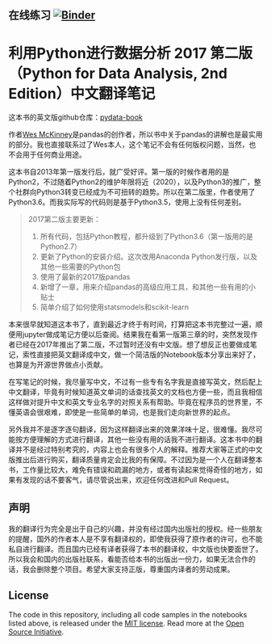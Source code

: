 ## 在线练习 [![Binder](https://mybinder.org/badge_logo.svg)](https://mybinder.org/v2/gh/usstroot/pydata-notebook/master)

# 利用Python进行数据分析 2017 第二版 （Python for Data Analysis, 2nd Edition）中文翻译笔记

这本书的英文版github仓库：[pydata-book](https://github.com/wesm/pydata-book)

作者[Wes McKinney](https://github.com/wesm)是pandas的创作者，所以书中关于pandas的讲解也是最实用的部分。我也直接联系过了Wes本人，这个笔记不会有任何版权问题，当然，也不会用于任何商业用途。

这本书自2013年第一版发行后，就广受好评。第一版的时候作者用的是Python2，不过随着Python2的维护年限将近（2020），以及Python3的推广，整个社群向Python3转变已经成为不可扭转的趋势。所以在第二版里，作者使用了Python3.6。而我实际写的代码则是基于Python3.5，使用上没有任何差别。


> 2017第二版主要更新：
>1. 所有代码，包括Python教程，都升级到了Python3.6（第一版用的是Python2.7）
>2. 更新了Python的安装介绍。这次改用Anaconda Python发行版，以及其他一些需要的Python包
>3. 使用了最新的2017版pandas
>4. 新增了一章，用来介绍pandas的高级应用工具，和其他一些有用的小贴士
>5. 简单介绍了如何使用statsmodels和scikit-learn


本来很早就知道这本书了，直到最近才终于有时间，打算把这本书完整过一遍，顺便用jupyter做成笔记方便以后查阅。结果我在看第一版第三章的时，突然发现作者已经在2017年推出了第二版，不过暂时还没有中文版。想了想反正也要做成笔记，索性直接把英文翻译成中文，做一个简洁版的Notebook版本分享出来好了，也算是为开源世界做点小贡献。

在写笔记的时候，我尽量写中文，不过有一些专有名字我是直接写英文，然后配上中文翻译，毕竟有时候知道英文单词的话查找英文的文档也方便一些，而且我相信这样做对提升中文和英文专业名字的对照关系有帮助。毕竟在程序员的世界里，不懂英语会很艰难，即使是一些简单的单词，也是我们走向新世界的起点。

另外我并不是逐字逐句翻译，因为这样翻译出来的效果洋味十足，很难懂。我尽可能按方便理解的方式进行翻译，其他一些没有用的话我不进行翻译。这本书中的翻译并不是经过特别考究的，内容上也会有很多个人的解释。推荐大家等正式的中文版推出后进行购买，翻译质量肯定会比我的有保障。不过因为是一个人在翻译整本书，工作量比较大，难免有错误和疏漏的地方，或者有读起来觉得奇怪的地方，如果有发现的话不要客气，请尽管说出来，欢迎任何改进和Pull Request。

## 声明

我的翻译行为完全是出于自己的兴趣，并没有经过国内出版社的授权。经一些朋友的提醒，国外的作者本人是不享有翻译权的，即使我获得了原作者的许可，也不能私自进行翻译。而且国内已经有译者获得了本书的翻译权，中文版也快要面世了。所以我会和国内的出版社联系，看能否给本书的出版出一份力，如果无法合作的话，我会删除整个项目。希望大家支持正版，尊重国内译者的劳动成果。

<!--
## Jupyter Notebooks:


* [CHAPTER 1：Preliminaries（预备知识）](http://nbviewer.jupyter.org/github/BrambleXu/pydata-notebook/tree/master/Chapter-01/)
  - [1.1 What Is This Book About?（这本书是关于什么的）](http://nbviewer.jupyter.org/github/BrambleXu/pydata-notebook/blob/master/Chapter-01/1.1%20What%20Is%20This%20Book%20About%3F%EF%BC%88%E8%BF%99%E6%9C%AC%E4%B9%A6%E6%98%AF%E5%85%B3%E4%BA%8E%E4%BB%80%E4%B9%88%E7%9A%84%EF%BC%89.ipynb)
  - [1.2 Why Python for Data Analysis?（为什么使用Python做数据分析）](http://nbviewer.jupyter.org/github/BrambleXu/pydata-notebook/blob/master/Chapter-01/1.2%20Why%20Python%20for%20Data%20Analysis%3F%EF%BC%88%E4%B8%BA%E4%BB%80%E4%B9%88%E4%BD%BF%E7%94%A8Python%E5%81%9A%E6%95%B0%E6%8D%AE%E5%88%86%E6%9E%90%EF%BC%89.ipynb)
  - [1.3 Essential Python Libraries（一些重要的Python库）](http://nbviewer.jupyter.org/github/BrambleXu/pydata-notebook/blob/master/Chapter-01/1.3%20Essential%20Python%20Libraries%EF%BC%88%E4%B8%80%E4%BA%9B%E9%87%8D%E8%A6%81%E7%9A%84Python%E5%BA%93%EF%BC%89.ipynb)
  - [1.4 Installation and Setup（安装和设置）](http://nbviewer.jupyter.org/github/BrambleXu/pydata-notebook/blob/master/Chapter-01/1.4%20Installation%20and%20Setup%EF%BC%88%E5%AE%89%E8%A3%85%E5%92%8C%E8%AE%BE%E7%BD%AE%EF%BC%89.ipynb)
  - [1.5 Community and Conferences（社区和讨论组）+ 私货](http://nbviewer.jupyter.org/github/BrambleXu/pydata-notebook/blob/master/Chapter-01/1.5%20Community%20and%20Conferences%EF%BC%88%E7%A4%BE%E5%8C%BA%E5%92%8C%E8%AE%A8%E8%AE%BA%E7%BB%84%EF%BC%89.ipynb)
  - [1.6 Navigating This Book（本书导航）](http://nbviewer.jupyter.org/github/BrambleXu/pydata-notebook/blob/master/Chapter-01/1.6%20Navigating%20This%20Book%EF%BC%88%E6%9C%AC%E4%B9%A6%E5%AF%BC%E8%88%AA%EF%BC%89.ipynb)



* [Chapter 2: Python Language Basics, IPython, and Jupyter Notebooks (Python语言基础，Ipython和Jupyter Notebooks)](http://nbviewer.jupyter.org/github/BrambleXu/pydata-notebook/tree/master/Chapter-02/)
  - [chp02-Introduction(2013)](http://nbviewer.jupyter.org/github/BrambleXu/pydata-notebook/blob/master/Chapter-02/chp02-Introduction%282013%29.ipynb)
  - [2.1 The Python Interpreter（python解释器）](http://nbviewer.jupyter.org/github/BrambleXu/pydata-notebook/blob/master/Chapter-02/2.1%20The%20Python%20Interpreter%EF%BC%88python%E8%A7%A3%E9%87%8A%E5%99%A8%EF%BC%89.ipynb)
  - [2.2 IPython Basics (IPython基础)](http://nbviewer.jupyter.org/github/BrambleXu/pydata-notebook/blob/master/Chapter-02/2.2%20IPython%E5%9F%BA%E7%A1%80.ipynb)
  - [2.3 Python语言基础)](http://nbviewer.jupyter.org/github/BrambleXu/pydata-notebook/blob/master/Chapter-02/2.3%20Python%E8%AF%AD%E8%A8%80%E5%9F%BA%E7%A1%80.ipynb)



* [Chapter 3: Built-in Data Structures, Functions, and Files (内建数据结构，函数和文件)](http://nbviewer.jupyter.org/github/BrambleXu/pydata-notebook/tree/master/Chapter-03/)
  - [3.1 Data Structures and Sequences (数据结构与序列)](http://nbviewer.jupyter.org/github/BrambleXu/pydata-notebook/blob/master/Chapter-03/3.1%20Data%20Structures%20and%20Sequences%20%28%E6%95%B0%E6%8D%AE%E7%BB%93%E6%9E%84%E4%B8%8E%E5%BA%8F%E5%88%97%29.ipynb)
  - [3.2 Functions (函数)](http://nbviewer.jupyter.org/github/BrambleXu/pydata-notebook/blob/master/Chapter-03/3.2%20Functions%20%28%E5%87%BD%E6%95%B0%29.ipynb)
  - [3.3 Files and the Operating System (文件以及操作系统)](http://nbviewer.jupyter.org/github/BrambleXu/pydata-notebook/blob/master/Chapter-03/3.3%20Files%20and%20the%20Operating%20System%20%28%E6%96%87%E4%BB%B6%E4%BB%A5%E5%8F%8A%E6%93%8D%E4%BD%9C%E7%B3%BB%E7%BB%9F%29.ipynb)


* [Chapter 4: NumPy Basics: Arrays and Vectorized Computation（NumPy基础：数组和向量化计算）](http://nbviewer.jupyter.org/github/BrambleXu/pydata-notebook/tree/master/Chapter-04/)
  - [4.1 The NumPy ndarray: A Multidimensional Array Object（ndarray: 多维数组对象)](http://nbviewer.jupyter.org/github/BrambleXu/pydata-notebook/blob/master/Chapter-04/4.1%20The%20NumPy%20ndarray%EF%BC%88%E5%A4%9A%E7%BB%B4%E6%95%B0%E7%BB%84%E5%AF%B9%E8%B1%A1%EF%BC%89.ipynb)
  - [4.2 Universal Functions: Fast Element-Wise Array Functions（通用函数：快速点对点数组函数）](http://nbviewer.jupyter.org/github/BrambleXu/pydata-notebook/blob/master/Chapter-04/4.2%20Universal%20Functions%20%28%E9%80%9A%E7%94%A8%E5%87%BD%E6%95%B0%29.ipynb)
  - [4.3 Array-Oriented Programming with Arrays（数组导向编程）](http://nbviewer.jupyter.org/github/BrambleXu/pydata-notebook/blob/master/Chapter-04/4.3%20Array-Oriented%20Programming%20with%20Arrays%EF%BC%88%E6%95%B0%E7%BB%84%E5%AF%BC%E5%90%91%E7%BC%96%E7%A8%8B%EF%BC%89.ipynb)
  - [4.4 File Input and Output with Arrays（通过数组来进行文件的输入和输出）](http://nbviewer.jupyter.org/github/BrambleXu/pydata-notebook/blob/master/Chapter-04/4.4%20File%20Input%20and%20Output%20with%20Arrays%EF%BC%88%E9%80%9A%E8%BF%87%E6%95%B0%E7%BB%84%E6%9D%A5%E8%BF%9B%E8%A1%8C%E6%96%87%E4%BB%B6%E7%9A%84%E8%BE%93%E5%85%A5%E5%92%8C%E8%BE%93%E5%87%BA%EF%BC%89.ipynb)
  - [4.5 Linear Algebra (线性代数)](http://nbviewer.jupyter.org/github/BrambleXu/pydata-notebook/blob/master/Chapter-04/4.5%20Linear%20Algebra%20%28%E7%BA%BF%E6%80%A7%E4%BB%A3%E6%95%B0%29.ipynb)
  - [4.6 Pseudorandom Number Generation（伪随机数生成）](http://nbviewer.jupyter.org/github/BrambleXu/pydata-notebook/blob/master/Chapter-04/4.6%20Pseudorandom%20Number%20Generation%EF%BC%88%E4%BC%AA%E9%9A%8F%E6%9C%BA%E6%95%B0%E7%94%9F%E6%88%90%EF%BC%89.ipynb)
  - [4.7 Example Random Walks（例子：随机漫步）](http://nbviewer.jupyter.org/github/BrambleXu/pydata-notebook/blob/master/Chapter-04/4.7%20Example%20Random%20Walks%EF%BC%88%E4%B8%80%E4%B8%AA%E4%BE%8B%E5%AD%90%EF%BC%9A%E9%9A%8F%E6%9C%BA%E6%BC%AB%E6%AD%A5%EF%BC%89.ipynb)


* [Chapter 5: Getting Started with pandas（开始使用pandas）](http://nbviewer.jupyter.org/github/BrambleXu/pydata-notebook/tree/master/Chapter-05/)
  - [5.1 Introduction to pandas Data Structures（pandas的数据结构）](http://nbviewer.jupyter.org/github/BrambleXu/pydata-notebook/blob/master/Chapter-05/5.1%20Introduction%20to%20pandas%20Data%20Structures%EF%BC%88pandas%E7%9A%84%E6%95%B0%E6%8D%AE%E7%BB%93%E6%9E%84%EF%BC%89.ipynb)
  - [5.2 Essential Functionality（主要功能）](http://nbviewer.jupyter.org/github/BrambleXu/pydata-notebook/blob/master/Chapter-05/5.2%20Essential%20Functionality%EF%BC%88%E4%B8%BB%E8%A6%81%E5%8A%9F%E8%83%BD%EF%BC%89.ipynb)
  - [5.3 Summarizing and Computing Descriptive Statistics（汇总和描述性统计）](http://nbviewer.jupyter.org/github/BrambleXu/pydata-notebook/blob/master/Chapter-05/5.3%20Summarizing%20and%20Computing%20Descriptive%20Statistics%EF%BC%88%E6%80%BB%E7%BB%93%E5%92%8C%E6%8F%8F%E8%BF%B0%E6%80%A7%E7%BB%9F%E8%AE%A1%EF%BC%89.ipynb)


* [Chapter 6: Data Loading, Storage, and File Formats（数据加载，存储，文件格式）](http://nbviewer.jupyter.org/github/BrambleXu/pydata-notebook/tree/master/Chapter-06/)
  - [6.1 Reading and Writing Data in Text Format (以文本格式读取和写入数据)](http://nbviewer.jupyter.org/github/BrambleXu/pydata-notebook/blob/master/Chapter-06/6.1%20Reading%20and%20Writing%20Data%20in%20Text%20Format%20%28%E4%BB%A5%E6%96%87%E6%9C%AC%E6%A0%BC%E5%BC%8F%E8%AF%BB%E5%8F%96%E5%92%8C%E5%86%99%E5%85%A5%E6%95%B0%E6%8D%AE%29.ipynb)
  - [6.2 Binary Data Formats (二进制数据格式)](http://nbviewer.jupyter.org/github/BrambleXu/pydata-notebook/blob/master/Chapter-06/6.2%20Binary%20Data%20Formats%20%28%E4%BA%8C%E8%BF%9B%E5%88%B6%E6%95%B0%E6%8D%AE%E6%A0%BC%E5%BC%8F%29.ipynb)
  - [6.3 Interacting with Web APIs (网络相关的API交互)](http://nbviewer.jupyter.org/github/BrambleXu/pydata-notebook/blob/master/Chapter-06/6.3%20Interacting%20with%20Web%20APIs%20%28%E7%BD%91%E7%BB%9C%E7%9B%B8%E5%85%B3%E7%9A%84API%E4%BA%A4%E4%BA%92%29.ipynb)
  - [6.4 Interacting with Databases(与数据库的交互)](http://nbviewer.jupyter.org/github/BrambleXu/pydata-notebook/blob/master/Chapter-06/6.4%20Interacting%20with%20Databases%28%E4%B8%8E%E6%95%B0%E6%8D%AE%E5%BA%93%E7%9A%84%E4%BA%A4%E4%BA%92%29.ipynb)


* [Chapter 7: Data Cleaning and Preparation（数据清洗和准备）](http://nbviewer.jupyter.org/github/BrambleXu/pydata-notebook/tree/master/Chapter-07/)
  - [7.1 Handling Missing Data（处理缺失数据）](http://nbviewer.jupyter.org/github/BrambleXu/pydata-notebook/blob/master/Chapter-07/7.1%20Handling%20Missing%20Data%EF%BC%88%E5%A4%84%E7%90%86%E7%BC%BA%E5%A4%B1%E6%95%B0%E6%8D%AE%EF%BC%89.ipynb)
  - [7.2 Data Transformation（数据变换）](http://nbviewer.jupyter.org/github/BrambleXu/pydata-notebook/blob/master/Chapter-07/7.2%20Data%20Transformation%EF%BC%88%E6%95%B0%E6%8D%AE%E5%8F%98%E6%8D%A2%EF%BC%89.ipynb)
  - [7.3 String Manipulation（字符串处理）](http://nbviewer.jupyter.org/github/BrambleXu/pydata-notebook/blob/master/Chapter-07/7.3%20String%20Manipulation%EF%BC%88%E5%AD%97%E7%AC%A6%E4%B8%B2%E5%A4%84%E7%90%86%EF%BC%89.ipynb)


* [Chapter 8: Data Wrangling: Join, Combine, and Reshape（数据加工：加入, 结合, 变型）](http://nbviewer.jupyter.org/github/BrambleXu/pydata-notebook/tree/master/Chapter-08/)
  - [8.1 Hierarchical Indexing（分层索引）](http://nbviewer.jupyter.org/github/BrambleXu/pydata-notebook/blob/master/Chapter-08/8.1%20Hierarchical%20Indexing%EF%BC%88%E5%88%86%E5%B1%82%E7%B4%A2%E5%BC%95%EF%BC%89.ipynb)
  - [8.2 Combining and Merging Datasets（合并数据集）](http://nbviewer.jupyter.org/github/BrambleXu/pydata-notebook/blob/master/Chapter-08/8.2%20Combining%20and%20Merging%20Datasets%EF%BC%88%E5%90%88%E5%B9%B6%E6%95%B0%E6%8D%AE%E9%9B%86%EF%BC%89.ipynb)
  - [8.3 Reshaping and Pivoting（整形和旋转）](http://nbviewer.jupyter.org/github/BrambleXu/pydata-notebook/blob/master/Chapter-08/8.3%20Reshaping%20and%20Pivoting%EF%BC%88%E6%95%B4%E5%BD%A2%E5%92%8C%E6%97%8B%E8%BD%AC%EF%BC%89.ipynb)


* [Chapter 9: Plotting and Visualization（绘图和可视化）](http://nbviewer.jupyter.org/github/BrambleXu/pydata-notebook/tree/master/Chapter-09/)
  - [9.1 A Brief matplotlib API Primer（简单的matplotlib API入门）](http://nbviewer.jupyter.org/github/BrambleXu/pydata-notebook/blob/master/Chapter-09/9.1%20A%20Brief%20matplotlib%20API%20Primer%EF%BC%88%E4%B8%80%E4%B8%AA%E7%AE%80%E5%8D%95%E7%9A%84matplotlib%20API%E5%85%A5%E9%97%A8%EF%BC%89.ipynb)
  - [9.2 Plotting with pandas and seaborn（用pandas和seaborn绘图）](http://nbviewer.jupyter.org/github/BrambleXu/pydata-notebook/blob/master/Chapter-09/9.2%20Plotting%20with%20pandas%20and%20seaborn%EF%BC%88%E7%94%A8pandas%E5%92%8Cseaborn%E7%BB%98%E5%9B%BE%EF%BC%89.ipynb)
  - [9.3 Other Python Visualization Tools（其他一些Python可视化工具）](http://nbviewer.jupyter.org/github/BrambleXu/pydata-notebook/blob/master/Chapter-09/9.3%20Other%20Python%20Visualization%20Tools%EF%BC%88%E5%85%B6%E4%BB%96%E4%B8%80%E4%BA%9BPython%E5%8F%AF%E8%A7%86%E5%8C%96%E5%B7%A5%E5%85%B7%EF%BC%89.ipynb)


* [Chapter 10: Data Aggregation and Group Operations（数据汇总和组操作）](http://nbviewer.jupyter.org/github/BrambleXu/pydata-notebook/tree/master/Chapter-10/)
  - [10.1 GroupBy Mechanics（分组机制）](http://nbviewer.jupyter.org/github/BrambleXu/pydata-notebook/blob/master/Chapter-10/10.1%20GroupBy%20Mechanics%EF%BC%88%E5%88%86%E7%BB%84%E6%9C%BA%E5%88%B6%EF%BC%89.ipynb)
  - [10.2 Data Aggregation（数据聚合）](http://nbviewer.jupyter.org/github/BrambleXu/pydata-notebook/blob/master/Chapter-10/10.2%20Data%20Aggregation%EF%BC%88%E6%95%B0%E6%8D%AE%E8%81%9A%E5%90%88%EF%BC%89.ipynb)
  - [10.3 Apply：General split-apply-combine（应用：通用的分割-应用-合并）](http://nbviewer.jupyter.org/github/BrambleXu/pydata-notebook/blob/master/Chapter-10/10.3%20Apply%EF%BC%9AGeneral%20split-apply-combine%EF%BC%88%E5%BA%94%E7%94%A8%EF%BC%9A%E9%80%9A%E5%B8%B8%E7%9A%84%E5%88%86%E5%89%B2-%E5%BA%94%E7%94%A8-%E5%90%88%E5%B9%B6%EF%BC%89.ipynb)
  - [10.4 Pivot Tables and Cross-Tabulation（数据透视表和交叉表）](http://nbviewer.jupyter.org/github/BrambleXu/pydata-notebook/blob/master/Chapter-10/10.4%20Pivot%20Tables%20and%20Cross-Tabulation%EF%BC%88%E6%95%B0%E6%8D%AE%E9%80%8F%E8%A7%86%E8%A1%A8%E5%92%8C%E4%BA%A4%E5%8F%89%E8%A1%A8%EF%BC%89.ipynb)



* [Chapter 11: Time Series（时间序列）](http://nbviewer.jupyter.org/github/BrambleXu/pydata-notebook/tree/master/Chapter-11/)
  - [11.1 Date and Time Data Types and Tools（日期和时间数据类型及其工具）](http://nbviewer.jupyter.org/github/BrambleXu/pydata-notebook/blob/master/Chapter-11/11.1%20Date%20and%20Time%20Data%20Types%20and%20Tools%EF%BC%88%E6%97%A5%E6%9C%9F%E5%92%8C%E6%97%B6%E9%97%B4%E6%95%B0%E6%8D%AE%E7%B1%BB%E5%9E%8B%E5%8F%8A%E5%85%B6%E5%B7%A5%E5%85%B7%EF%BC%89.ipynb)
  - [11.2 Time Series Basics（时间序列基础）](http://nbviewer.jupyter.org/github/BrambleXu/pydata-notebook/blob/master/Chapter-11/11.2%20Time%20Series%20Basics%EF%BC%88%E6%97%B6%E9%97%B4%E5%BA%8F%E5%88%97%E5%9F%BA%E7%A1%80%EF%BC%89.ipynb)
  - [11.3 Date Ranges, Frequencies, and Shifting（日期范围，频度，和位移）](http://nbviewer.jupyter.org/github/BrambleXu/pydata-notebook/blob/master/Chapter-11/11.3%20Date%20Ranges%2C%20Frequencies%2C%20and%20Shifting%EF%BC%88%E6%97%A5%E6%9C%9F%E8%8C%83%E5%9B%B4%EF%BC%8C%E9%A2%91%E5%BA%A6%EF%BC%8C%E5%92%8C%E4%BD%8D%E7%A7%BB%EF%BC%89.ipynb)
  - [11.4 Time Zone Handling（时区处理）](http://nbviewer.jupyter.org/github/BrambleXu/pydata-notebook/blob/master/Chapter-11/11.4%20Time%20Zone%20Handling%EF%BC%88%E6%97%B6%E5%8C%BA%E5%A4%84%E7%90%86%EF%BC%89.ipynb)
  - [11.5 Periods and Period Arithmetic（周期和周期运算）](http://nbviewer.jupyter.org/github/BrambleXu/pydata-notebook/blob/master/Chapter-11/11.5%20Periods%20and%20Period%20Arithmetic%EF%BC%88%E5%91%A8%E6%9C%9F%E5%92%8C%E5%91%A8%E6%9C%9F%E8%BF%90%E7%AE%97%EF%BC%89.ipynb)
  - [11.6 Resampling and Frequency Conversion（重采样和频度转换）](http://nbviewer.jupyter.org/github/BrambleXu/pydata-notebook/blob/master/Chapter-11/11.6%20Resampling%20and%20Frequency%20Conversion%EF%BC%88%E9%87%8D%E9%87%87%E6%A0%B7%E5%92%8C%E9%A2%91%E5%BA%A6%E8%BD%AC%E6%8D%A2%EF%BC%89.ipynb)
  - [11.7 Moving Window Functions（移动窗口函数）](http://nbviewer.jupyter.org/github/BrambleXu/pydata-notebook/blob/master/Chapter-11/11.7%20Moving%20Window%20Functions%EF%BC%88%E7%A7%BB%E5%8A%A8%E7%AA%97%E5%8F%A3%E5%87%BD%E6%95%B0%EF%BC%89.ipynb)



* [Chapter 12: Advanced pandas（高级pandas用法）](http://nbviewer.jupyter.org/github/BrambleXu/pydata-notebook/tree/master/Chapter-12/)
  - [12.1 Categorical Data（类别数据）](http://nbviewer.jupyter.org/github/BrambleXu/pydata-notebook/blob/master/Chapter-12/12.1%20Categorical%20Data%EF%BC%88%E7%B1%BB%E5%88%AB%E6%95%B0%E6%8D%AE%EF%BC%89.ipynb)
  - [12.2 Advanced GroupBy Use（高级GroupBy用法）](http://nbviewer.jupyter.org/github/BrambleXu/pydata-notebook/blob/master/Chapter-12/12.2%20Advanced%20GroupBy%20Use%EF%BC%88%E9%AB%98%E7%BA%A7GroupBy%E7%94%A8%E6%B3%95%EF%BC%89.ipynb)
  - [12.3 Techniques for Method Chaining（方法链接的技巧）](http://nbviewer.jupyter.org/github/BrambleXu/pydata-notebook/blob/master/Chapter-12/12.3%20Techniques%20for%20Method%20Chaining%EF%BC%88%E6%96%B9%E6%B3%95%E9%93%BE%E6%8E%A5%E7%9A%84%E6%8A%80%E5%B7%A7%EF%BC%89.ipynb)



* [Chapter 13: Introduction to Modeling Libraries in Python（Python中建模库的介绍）](http://nbviewer.jupyter.org/github/BrambleXu/pydata-notebook/tree/master/Chapter-13/)
  - [13.1 Interfacing Between pandas and Model Code（pandas与建模代码间的交互）](http://nbviewer.jupyter.org/github/BrambleXu/pydata-notebook/blob/master/Chapter-13/13.1%20Interfacing%20Between%20pandas%20and%20Model%20Code%EF%BC%88pandas%E4%B8%8E%E5%BB%BA%E6%A8%A1%E4%BB%A3%E7%A0%81%E9%97%B4%E7%9A%84%E4%BA%A4%E4%BA%92%EF%BC%89.ipynb)
  - [13.2 Creating Model Descriptions with Patsy（利用Patsy创建模型描述）](http://nbviewer.jupyter.org/github/BrambleXu/pydata-notebook/blob/master/Chapter-13/13.2%20Creating%20Model%20Descriptions%20with%20Patsy%EF%BC%88%E5%88%A9%E7%94%A8Patsy%E5%88%9B%E5%BB%BA%E6%A8%A1%E5%9E%8B%E6%8F%8F%E8%BF%B0%EF%BC%89.ipynb)
  - [13.3 Introduction to statsmodels（statsmodels简介）](http://nbviewer.jupyter.org/github/BrambleXu/pydata-notebook/blob/master/Chapter-13/13.3%20Introduction%20to%20statsmodels%EF%BC%88statsmodels%E7%AE%80%E4%BB%8B%EF%BC%89.ipynb)
  - [13.4 Introduction to scikit-learn（scikit-learn简介）](http://nbviewer.jupyter.org/github/BrambleXu/pydata-notebook/blob/master/Chapter-13/13.4%20Introduction%20to%20scikit-learn%EF%BC%88scikit-learn%E7%AE%80%E4%BB%8B%EF%BC%89.ipynb)



* [Chapter 14: Data Analysis Examples（数据分析实例）](http://nbviewer.jupyter.org/github/BrambleXu/pydata-notebook/tree/master/Chapter-14/)
  - [14.1 USA.gov Data from Bitly（USA.gov数据集）](http://nbviewer.jupyter.org/github/BrambleXu/pydata-notebook/blob/master/Chapter-14/14.1%20USA.gov%20Data%20from%20Bitly%EF%BC%88USA.gov%E6%95%B0%E6%8D%AE%E9%9B%86%EF%BC%89.ipynb)
  - [14.2 MovieLens 1M Dataset（MovieLens 1M数据集）](http://nbviewer.jupyter.org/github/BrambleXu/pydata-notebook/blob/master/Chapter-14/14.2%20MovieLens%201M%20Dataset%EF%BC%88MovieLens%201M%E6%95%B0%E6%8D%AE%E9%9B%86%EF%BC%89.ipynb)
  - [14.3 US Baby Names 1880–2010（1880年至2010年美国婴儿姓名）](http://nbviewer.jupyter.org/github/BrambleXu/pydata-notebook/blob/master/Chapter-14/14.3%20US%20Baby%20Names%201880%E2%80%932010%EF%BC%881880%E5%B9%B4%E8%87%B32010%E5%B9%B4%E7%BE%8E%E5%9B%BD%E5%A9%B4%E5%84%BF%E5%A7%93%E5%90%8D%EF%BC%89.ipynb)
  - [14.4 USDA Food Database（美国农业部食品数据库）](http://nbviewer.jupyter.org/github/BrambleXu/pydata-notebook/blob/master/Chapter-14/14.4%20USDA%20Food%20Database%EF%BC%88USDA%E9%A3%9F%E5%93%81%E6%95%B0%E6%8D%AE%E5%BA%93%EF%BC%89.ipynb)
  - [14.5 2012 Federal Election Commission Database（2012联邦选举委员会数据库）](http://nbviewer.jupyter.org/github/BrambleXu/pydata-notebook/blob/master/Chapter-14/14.5%202012%20Federal%20Election%20Commission%20Database%EF%BC%882012%E8%81%94%E9%82%A6%E9%80%89%E4%B8%BE%E5%A7%94%E5%91%98%E4%BC%9A%E6%95%B0%E6%8D%AE%E5%BA%93%EF%BC%89.ipynb)



* [Appendix A: Advanced NumPy（高级NumPy用法）](http://nbviewer.jupyter.org/github/BrambleXu/pydata-notebook/tree/master/Appendix-A/)
  - [A.1 ndarray Object Internals（ndarray对象的内部）](http://nbviewer.jupyter.org/github/BrambleXu/pydata-notebook/blob/master/Appendix-A/A.1%20ndarray%20Object%20Internals%EF%BC%88ndarray%E5%AF%B9%E8%B1%A1%E7%9A%84%E5%86%85%E9%83%A8%EF%BC%89.ipynb)
  - [A.2 Advanced Array Manipulation（数组操作的高级用法）](http://nbviewer.jupyter.org/github/BrambleXu/pydata-notebook/blob/master/Appendix-A/A.2%20Advanced%20Array%20Manipulation%EF%BC%88%E6%95%B0%E7%BB%84%E6%93%8D%E4%BD%9C%E7%9A%84%E9%AB%98%E7%BA%A7%E7%94%A8%E6%B3%95%EF%BC%89.ipynb)
  - [A.3 Broadcasting（广播）](http://nbviewer.jupyter.org/github/BrambleXu/pydata-notebook/blob/master/Appendix-A/A.3%20Broadcasting%EF%BC%88%E5%B9%BF%E6%92%AD%EF%BC%89.ipynb)
  - [A.4 Advanced ufunc Usage（高级ufunc用法）](http://nbviewer.jupyter.org/github/BrambleXu/pydata-notebook/blob/master/Appendix-A/A.4%20Advanced%20ufunc%20Usage%EF%BC%88%E9%AB%98%E7%BA%A7ufunc%E7%94%A8%E6%B3%95%EF%BC%89.ipynb)
  - [A.5 Structured and Record Arrays（结构化数组和记录数组）](http://nbviewer.jupyter.org/github/BrambleXu/pydata-notebook/blob/master/Appendix-A/A.5%20Structured%20and%20Record%20Arrays%EF%BC%88%E7%BB%93%E6%9E%84%E5%8C%96%E6%95%B0%E7%BB%84%E5%92%8C%E8%AE%B0%E5%BD%95%E6%95%B0%E7%BB%84%EF%BC%89.ipynb)
  - [A.6 More About Sorting（关于排序）](http://nbviewer.jupyter.org/github/BrambleXu/pydata-notebook/blob/master/Appendix-A/A.6%20More%20About%20Sorting%EF%BC%88%E5%85%B3%E4%BA%8E%E6%8E%92%E5%BA%8F%EF%BC%89.ipynb)
  - [A.7 Writing Fast NumPy Functions with Numba（利用Numba构建快速的NumPy函数）](http://nbviewer.jupyter.org/github/BrambleXu/pydata-notebook/blob/master/Appendix-A/A.7%20Writing%20Fast%20NumPy%20Functions%20with%20Numba%EF%BC%88%E5%88%A9%E7%94%A8Numba%E6%9E%84%E5%BB%BA%E5%BF%AB%E9%80%9F%E7%9A%84NumPy%E5%87%BD%E6%95%B0%EF%BC%89.ipynb)
  - [A.8 Advanced Array Input and Output（数组输入和输出的高级用法）](http://nbviewer.jupyter.org/github/BrambleXu/pydata-notebook/blob/master/Appendix-A/A.8%20Advanced%20Array%20Input%20and%20Output%EF%BC%88%E6%95%B0%E7%BB%84%E8%BE%93%E5%85%A5%E5%92%8C%E8%BE%93%E5%87%BA%E7%9A%84%E9%AB%98%E7%BA%A7%E7%94%A8%E6%B3%95%EF%BC%89.ipynb)
  - [A.9 Performance Tips（性能贴士）](http://nbviewer.jupyter.org/github/BrambleXu/pydata-notebook/blob/master/Appendix-A/A.9%20Performance%20Tips%EF%BC%88%E6%80%A7%E8%83%BD%E8%B4%B4%E5%A3%AB%EF%BC%89.ipynb)


* [Appendix B: More on the IPython System（IPython系统的更多内容）](http://nbviewer.jupyter.org/github/BrambleXu/pydata-notebook/tree/master/Appendix-B/)
  - [B.1 Using the Command History（使用命令行历史）](http://nbviewer.jupyter.org/github/BrambleXu/pydata-notebook/blob/master/Appendix-B/B.1%20Using%20the%20Command%20History%EF%BC%88%E4%BD%BF%E7%94%A8%E5%91%BD%E4%BB%A4%E8%A1%8C%E5%8E%86%E5%8F%B2%EF%BC%89.ipynb)
  - [B.2 Interacting with the Operating System（与操作系统交互）](http://nbviewer.jupyter.org/github/BrambleXu/pydata-notebook/blob/master/Appendix-B/B.2%20Interacting%20with%20the%20Operating%20System%EF%BC%88%E4%B8%8E%E6%93%8D%E4%BD%9C%E7%B3%BB%E7%BB%9F%E4%BA%A4%E4%BA%92%EF%BC%89.ipynb)
  - [B.3 Software Development Tools（软件开发工具）](http://nbviewer.jupyter.org/github/BrambleXu/pydata-notebook/blob/master/Appendix-B/B.3%20Software%20Development%20Tools%EF%BC%88%E8%BD%AF%E4%BB%B6%E5%BC%80%E5%8F%91%E5%B7%A5%E5%85%B7%EF%BC%89.ipynb)
  - [B.4 Tips for Productive Code Development Using IPython（使用IPython进行有效开发的建议）](http://nbviewer.jupyter.org/github/BrambleXu/pydata-notebook/blob/master/Appendix-B/B.4%20Tips%20for%20Productive%20Code%20Development%20Using%20IPython%EF%BC%88%E4%BD%BF%E7%94%A8IPython%E8%BF%9B%E8%A1%8C%E6%9C%89%E6%95%88%E5%BC%80%E5%8F%91%E7%9A%84%E5%BB%BA%E8%AE%AE%EF%BC%89.ipynb)
  - [B.5 Advanced IPython Features（高级IPython特性）](http://nbviewer.jupyter.org/github/BrambleXu/pydata-notebook/blob/master/Appendix-B/B.5%20Advanced%20IPython%20Features%EF%BC%88%E9%AB%98%E7%BA%A7IPython%E7%89%B9%E6%80%A7%EF%BC%89.ipynb) -->


## License

The code in this repository, including all code samples in the notebooks listed
above, is released under the [MIT license](LICENSE-CODE). Read more at the
[Open Source Initiative](https://opensource.org/licenses/MIT).
